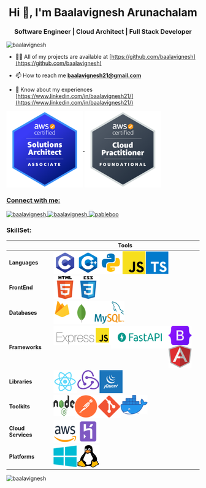 <h1 align="center">Hi 👋, I'm Baalavignesh Arunachalam</h1>
<h3 align="center">Software Engineer | Cloud Architect | Full Stack Developer</h3>

<p align="left"> <img src="https://komarev.com/ghpvc/?username=Baalavignesh&label=Profile%20views&color=0e75b6&style=flat" alt="baalavignesh" /> </p>

- 👨‍💻 All of my projects are available at [https://github.com/baalavignesh](https://github.com/baalavignesh)

- 📫 How to reach me **baalavignesh21@gmail.com**

- 📄 Know about my experiences [https://www.linkedin.com/in/baalavignesh21/](https://www.linkedin.com/in/baalavignesh21/)

<p align="left"><a href="https://www.credly.com/badges/60a34dc7-0735-41fb-b92c-930fc9922bae/public_url"><img align="center" src="images/solutions-architect.png" height="200px" width="200px" /> <a href="https://www.credly.com/badges/1e437970-3a19-47c8-955e-ccd11a9974cd/public_url"><img align="center" src="images/practitioner.png" height="200px" width="200px" />
</p>

### Connect with me:

<p align="left"> <a href="https://www.linkedin.com/in/baalavignesh21" target="blank"> <img align="center" src="https://raw.githubusercontent.com/rahuldkjain/github-profile-readme-generator/master/src/images/icons/Social/linked-in-alt.svg" alt="baalavignesh" height="30" width="40" /> </a> <a href="https://twitter.com/pableboo21" target="blank"> <img align="center" src="https://raw.githubusercontent.com/rahuldkjain/github-profile-readme-generator/master/src/images/icons/Social/twitter.svg" alt="baalavignesh" height="30" width="40" /> </a> <a href="https://www.youtube.com/@PAbleBoo" target="blank"> <img align="center" src="https://raw.githubusercontent.com/rahuldkjain/github-profile-readme-generator/master/src/images/icons/Social/youtube.svg" alt="pableboo" height="30" width="40" /> </a> </p>

### SkillSet:

|  | **Tools** |
| --- | --- |
| **Languages** | <a href="https://en.wikipedia.org/wiki/C_(programming_language)"><img align="left" src="images/c.svg" height="60px" width="60px" /></a><a href="https://en.wikipedia.org/wiki/C%2B%2B"><img align="left" src="images/c++.svg" height="60px" width="60px" /></a><a href="https://www.python.org/"><img align="left" src="images/python.svg" height="60px" width="60px" /></a><a href="https://www.javascript.com/"><img align="left" src="images/js.png" height="60px" width="60px" /></a><a href="https://www.typescriptlang.org/"><img align="left" src="images/ts.png" height="60px" width="60px" /></a> |
| **FrontEnd** | <a href="https://en.wikipedia.org/wiki/HTML"><img align="left" src="images/html.png" height="60px" width="60px" /></a><a href="https://en.wikipedia.org/wiki/CSS"><img align="left" src="images/css.png" height="60px" width="60px" /></a> |
| **Databases** | <a href="https://www.firebase.com/"><img align="left" src="images/firebase.png" height="60px" width="45px" /></a><a href="https://www.mongodb.com/"><img align="left" src="images/mongo.svg" height="60px" width="60px" /></a><a href="https://www.mysql.com/"><img align="left" src="images/mysql.png" height="60px" width="80px" /></a> |
| **Frameworks** | <a href="https://expressjs.com/"><img align="left" src="images/express.png" height="50px" width="150px" /></a><a href="https://fastapi.tiangolo.com/"><img align="left" src="images/fastapi.png" height="60px" width="150px" /></a><a href="https://getbootstrap.com/"><img align="left" src="images/bootstrap.png" height="50px" width="60px" /></a><a href="https://angular.io/"><img align="left" src="images/angular.svg" height="60px" width="60px" /></a> |
| **Libraries** | <a href="https://reactjs.org/"><img align="left" src="images/react.png" height="60px" width="60px" /></a><a href="https://redux.js.org/"><img align="left" src="images/redux.png" height="50px" width="60px" /></a><a href="https://jquery.com/"><img align="left" src="images/jquery.png" height="60px" width="60px" /></a> |
| **Toolkits** | <a href="https://nodejs.org/en/"><img align="left" src="images/node.svg" height="55px" width="55px" /></a><a href="https://www.postman.com/"><img align="left" src="images/postman.png" height="60px" width="60px" /></a><a href="https://git-scm.com/"><img align="left" src="images/git.png" height="60px" width="60px" /></a><a href="https://www.docker.com/"><img align="left" src="images/docker.png" height="50px" width="70px" /></a> |
| **Cloud Services** | <a href="https://aws.amazon.com/"><img align="left" src="images/aws.png" height="60px" width="60px" /></a><a href="https://www.heroku.com"><img align="left" src="images/heroku.png" height="60px" width="60px" /></a> |
| **Platforms** | <a href="https://www.microsoft.com/en-in/windows"><img align="left" src="images/windows.png" height="60px" width="60px" /></a><a href="https://www.linux.org/"><img align="left" src="images/linux.jpg" height="60px" width="60px" /></a> |

<p><img align="left" src="https://github-readme-stats.vercel.app/api/top-langs?username=baalavignesh&show_icons=true&locale=en&layout=compact" alt="baalavignesh" /></p>
